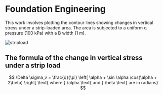 # Foundation Engineering

This work involves plotting the contour lines showing changes in vertical stress under a strip-loaded area. The area is subjected to a uniform q pressure (100 kPa) with a B width (1 m).

![stripload](https://github.com/mucahitbz/Foundation_Engineering/assets/106281879/772b2d26-c93b-47e1-b1c2-0e0644e0636d)

## The formula of the change in vertical stress under a strip load

$$
\Delta \sigma_v = \frac{q}{\pi} \left[ \alpha + \sin \alpha \cos(\alpha + 2\beta) \right] \text{ where } \alpha \text{ and } \beta \text{ are in radians}
$$
